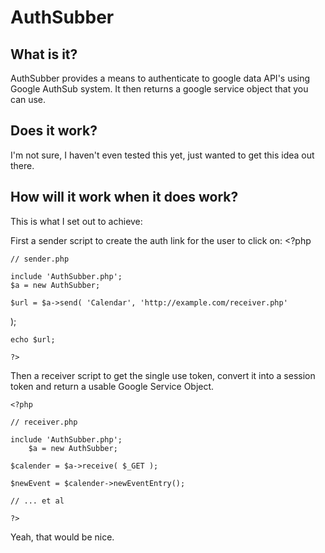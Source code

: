 # AuthSubber

## What is it?

AuthSubber provides a means to authenticate to google data API's using 
Google AuthSub system.  It then returns a google service object that you can use.

## Does it work?

I'm not sure, I haven't even tested this yet, just wanted to get this 
idea out there.

## How will it work when it does work?

This is what I set out to achieve:

First a sender script to create the auth link for the user to click on:
	<?php
	
	// sender.php
	
	include 'AuthSubber.php';
	$a = new AuthSubber;
	
	$url = $a->send( 'Calendar', 'http://example.com/receiver.php' 
);
	
	echo $url;
	
	?>

Then a receiver script to get the single use token, convert it into a session token and return a usable Google Service Object.

	<?php
	
	// receiver.php
	
	include 'AuthSubber.php';
        $a = new AuthSubber;
	
	$calender = $a->receive( $_GET );
	
	$newEvent = $calender->newEventEntry();
	
	// ... et al
	
	?>

Yeah, that would be nice.
